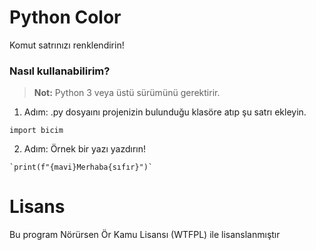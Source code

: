 # Python Color
Komut satrınızı renklendirin!
### Nasıl kullanabilirim?

> **Not:** Python 3 veya üstü sürümünü gerektirir.

1. Adım: .py dosyaını projenizin bulunduğu klasöre atıp şu satrı ekleyin.
```
import bicim
```

2. Adım: Örnek bir yazı yazdırın!
```
`print(f"{mavi}Merhaba{sıfır}")`
```

# Lisans
Bu program Nörürsen Ör Kamu Lisansı (WTFPL) ile lisanslanmıştır

<!---Aslında Do What The F*ck You Want To Public License (Ne Halt Edersen Et Kamu Lisansı) olacak ama çok kaba duruyordu, ben de Nörürsen Ör Kamu Lisansı yaptım :D 


* = DIIIIIIIIIIIIIIIIIIIIIIIITT!!!!

--->
